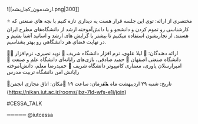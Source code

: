 
![[ارشدمون_کجا_بشه.png|300]]

⭐️ مختصری از ارائه:
توی این جلسه قرار هست یه دیداری تازه کنیم با بچه های صنعتی که کارشناسی رو تموم کردن و دانشجو و یا دانش‌آموخته ارشد از دانشگاه‌های مطرح ایران هستند. از تجاربشون استفاده میکنیم تا بیشتر با گرایش های ارشد و اساتید آشنا بشیم و در نهایت فضای هر دانشگاهی رو بهتر بشناسیم.

🧑‍🎓 ارائه دهندگان: 
🔸 لیلا علوی، نرم افزار دانشگاه شریف
🔹 نوید نصیری، نرم‌افزار دانشگاه صنعتی اصفهان
🔸 حمید صادقی، بازی‌های رایانه‌ای دانشگاه علم و صنعت
🔹 امیرارسلان یاوری، معماری کامپیوتر دانشگاه شریف
🔸 حمیدرضا معلم، دانش‌آموخته رایانش امن دانشگاه تربیت مدرس


📆تاریخ: شنبه ۲۹ اردیبهشت ماه
🕰زمان: ساعت ۱۹
📍مکان: اتاق مجازی انجمن (https://nikan.iut.ac.ir/rooms/jbz-7ld-wfs-e1i/join)


#CESSA_TALK

➖➖➖➖➖
@iutcessa